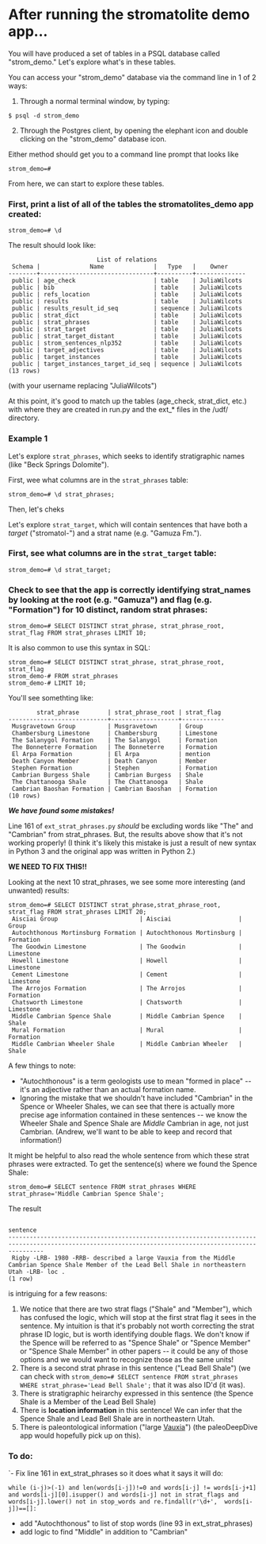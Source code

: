 # After running the stromatolite demo app...
You will have produced a set of tables in a PSQL database called "strom_demo." Let's explore what's in these tables.

You can access your "strom_demo" database via the command line in 1 of 2 ways:  

  1.  Through a normal terminal window, by typing:
  ``` 
  $ psql -d strom_demo 
  ```
  2. Through the Postgres client, by opening the elephant icon and double clicking on the "strom_demo" database icon.  

Either method should  get you to a command line prompt that looks like
```
strom_demo=#
```

From here, we can start to explore these tables.

### First, print a list of all of the tables the stromatolites_demo app created:  
```
strom_demo=# \d
```
The result should look like:
```
                         List of relations
 Schema |              Name              |   Type   |    Owner
--------+--------------------------------+----------+--------------
 public | age_check                      | table    | JuliaWilcots
 public | bib                            | table    | JuliaWilcots
 public | refs_location                  | table    | JuliaWilcots
 public | results                        | table    | JuliaWilcots
 public | results_result_id_seq          | sequence | JuliaWilcots
 public | strat_dict                     | table    | JuliaWilcots
 public | strat_phrases                  | table    | JuliaWilcots
 public | strat_target                   | table    | JuliaWilcots
 public | strat_target_distant           | table    | JuliaWilcots
 public | strom_sentences_nlp352         | table    | JuliaWilcots
 public | target_adjectives              | table    | JuliaWilcots
 public | target_instances               | table    | JuliaWilcots
 public | target_instances_target_id_seq | sequence | JuliaWilcots
(13 rows)
```
(with your username replacing "JuliaWilcots")

At this point, it's good to match up the tables (age_check,  strat_dict, etc.) with where they are created in run.py and the ext_* files in the /udf/ directory.  

### Example 1
Let's explore ```strat_phrases```, which seeks to identify stratigraphic names (like "Beck Springs Dolomite").   

First, wee what columns are in the ```strat_phrases``` table:
```
strom_demo=# \d strat_phrases;
```
Then, let's cheks




Let's explore ```strat_target```, which will contain sentences that have both a *target* ("stromatol-") and a strat name (e.g. "Gamuza Fm."). 

### First, see what columns are in the ```strat_target``` table:
```
strom_demo=# \d strat_target;
```
### Check to see that the app is correctly identifying strat_names by looking at the root (e.g. "Gamuza") and flag (e.g. "Formation") for 10 distinct, random strat phrases:
```
strom_demo=# SELECT DISTINCT strat_phrase, strat_phrase_root, strat_flag FROM strat_phrases LIMIT 10;
```
It is also common to use this syntax in SQL:
```
strom_demo=# SELECT DISTINCT strat_phrase, strat_phrase_root, strat_flag 
strom_demo-# FROM strat_phrases 
strom_demo-# LIMIT 10;
```
You'll see somethting like:
```
        strat_phrase        | strat_phrase_root | strat_flag
----------------------------+-------------------+------------
 Musgravetown Group         | Musgravetown      | Group
 Chambersburg Limestone     | Chambersburg      | Limestone
 The Salanygol Formation    | The Salanygol     | Formation
 The Bonneterre Formation   | The Bonneterre    | Formation
 El Arpa Formation          | El Arpa           | mention
 Death Canyon Member        | Death Canyon      | Member
 Stephen Formation          | Stephen           | Formation
 Cambrian Burgess Shale     | Cambrian Burgess  | Shale
 The Chattanooga Shale      | The Chattanooga   | Shale
 Cambrian Baoshan Formation | Cambrian Baoshan  | Formation
(10 rows)
```
***We have found some mistakes!***  

Line 161 of ```ext_strat_phrases.py``` *should* be excluding words like "The" and "Cambrian" from strat_phrases. But, the results above show that it's not working properly! (I think it's likely this mistake is just a result of new syntax in Python 3 and the original app was written in Python 2.)

**WE NEED TO FIX THIS!!**

Looking at the next 10 strat_phrases, we see some more interesting (and unwanted) results:
```
strom_demo=# SELECT DISTINCT strat_phrase,strat_phrase_root, strat_flag FROM strat_phrases LIMIT 20;
 Aisciai Group                       | Aisciai                   | Group
 Autochthonous Mortinsburg Formation | Autochthonous Mortinsburg | Formation
 The Goodwin Limestone               | The Goodwin               | Limestone
 Howell Limestone                    | Howell                    | Limestone
 Cement Limestone                    | Cement                    | Limestone
 The Arrojos Formation               | The Arrojos               | Formation
 Chatsworth Limestone                | Chatsworth                | Limestone
 Middle Cambrian Spence Shale        | Middle Cambrian Spence    | Shale
 Mural Formation                     | Mural                     | Formation
 Middle Cambrian Wheeler Shale       | Middle Cambrian Wheeler   | Shale
 ```
 A few things to note:
  - "Autochthonous" is a term geologists use to mean "formed in place" -- it's an adjective rather than an actual formation name. 
  - Ignoring the mistake that we shouldn't have included "Cambrian" in the Spence or Wheeler Shales, we can see that there is actually more precise age information contained in these sentences -- we know the Wheeler Shale and Spence Shale are *Middle* Cambrian in age, not just Cambrian. (Andrew, we'll want to be able to keep and record that information!)  
  
It might be helpful to also read the whole sentence from which these strat phrases were extracted. To get the sentence(s) where we found the Spence Shale:
```
strom_demo=# SELECT sentence FROM strat_phrases WHERE strat_phrase='Middle Cambrian Spence Shale';
```
The result
```
                                                                       sentence
------------------------------------------------------------------------------------------------------------------------------------------------------
 Rigby -LRB- 1980 -RRB- described a large Vauxia from the Middle Cambrian Spence Shale Member of the Lead Bell Shale in northeastern Utah -LRB- loc .
(1 row)
```
is intriguing for a few reasons:
1. We notice that there are two strat flags ("Shale" and "Member"), which has confused the logic, which will stop at the first strat flag it sees in the sentence. My intuition is that it's probably not worth correcting the strat phrase ID logic, but is worth identifying double flags. We don't know if the Spence will be referred to as "Spence Shale" or "Spence Member" or "Spence Shale Member" in other papers -- it could be any of those options and we would want to recognize those as the same units!
2. There is a second strat phrase in this sentence ("Lead Bell Shale") (we can check with ```strom_demo=# SELECT sentence FROM strat_phrases WHERE strat_phrase='Lead Bell Shale';``` that it was also ID'd (it was).
3. There is stratigraphic heirarchy expressed in this sentence (the Spence Shale is a Member of the Lead Bell Shale)
4. There is **location information** in this sentence! We can infer that the Spence Shale and Lead Bell Shale are in northeastern Utah.
5. There is paleontological information ("large [Vauxia](https://en.wikipedia.org/wiki/Vauxia)") (the paleoDeepDive app would hopefully pick up on this).

  
### To do:
`- Fix line 161 in ext_strat_phrases so it does what it says it will do:
```
while (i-j)>(-1) and len(words[i-j])!=0 and words[i-j] != words[i-j+1] and words[i-j][0].isupper() and words[i-j] not in strat_flags and words[i-j].lower() not in stop_words and re.findall(r'\d+',  words[i-j])==[]:
```
- add "Autochthonous" to list of stop words (line 93 in ext_strat_phrases)
- add logic to find "Middle" in addition to "Cambrian"

